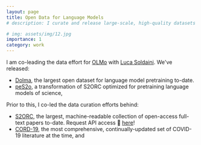 ```yaml
---
layout: page
title: Open Data for Language Models
# description: I curate and release large-scale, high-quality datasets and corpora to support open and accessible AI research.

# img: assets/img/12.jpg
importance: 1
category: work
---
```


<!-- I curate and release large-scale, high-quality datasets and corpora to support open science in AI research. -->

I am co-leading the data effort for [OLMo](https://allenai.org/olmo) with [Luca Soldaini](https://soldaini.net/). We've released:
* [Dolma](https://huggingface.co/datasets/allenai/dolma), the largest open dataset for language model pretraining to-date.
* [peS2o](https://huggingface.co/datasets/allenai/peS2o), a transformation of S2ORC optimized for pretraining language models of science,

Prior to this, I co-led the data curation efforts behind:
* [S2ORC](https://aclanthology.org/2020.acl-main.447), the largest, machine-readable collection of open-access full-text papers to-date. Request API access 🔑 [here](https://www.semanticscholar.org/product/api)!
* [CORD-19](https://aclanthology.org/2020.nlpcovid19-acl.1/), the most comprehensive, continually-updated set of COVID-19 literature at the time, and


<!-- In 2024, I'll be working on large-scale, multimodal datasets! -->